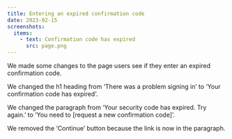 ```yaml
---
title: Entering an expired confirmation code
date: 2023-02-15
screenshots:
  items:
    - text: Confirmation code has expired
      src: page.png
---
```


We made some changes to the page users see if they enter an expired confirmation code.

We changed the h1 heading from ‘There was a problem signing in’ to ‘Your confirmation code has expired’.

We changed the paragraph from ‘Your security code has expired. Try again.’ to ‘You need to [request a new confirmation code]’.

We removed the ‘Continue’ button because the link is now in the paragraph.
